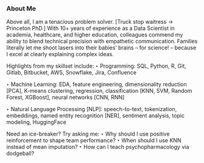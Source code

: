 ### About Me

Above all, I am a tenacious problem solver. [Truck stop waitress -> Princeton PhD.] With 10+ years of experience as a Data Scientist in academia, healthcare, and higher education, colleagues commend my ability to blend technical precision with empathetic communication. Families literally let me shoot lasers into their babies’ brains – for science! – because I excel at clearly explaining complex ideas.

Highlights from my skillset include:
‣ Programming: SQL, Python, R, Git, Gitlab, Bitbucket, AWS, Snowflake, Jira, Confluence

‣ Machine Learning: EDA, feature engineering, dimensionality reduction [PCA], K-means clustering, regression, classification [KNN, SVM, Random Forest, XGBoost], neural networks [CNN, RNN]

‣ Natural Language Processing [NLP]: speech-to-text, tokenization, embeddings, named entity recognition [NER], sentiment analysis, topic modeling, HuggingFace

Need an ice-breaker? Try asking me:
‣ Why should I use positive reinforcement to shape team performance?
‣ When should I use KNN instead of mean imputation?
‣ How can I teach psychopharmacology via dodgeball?
